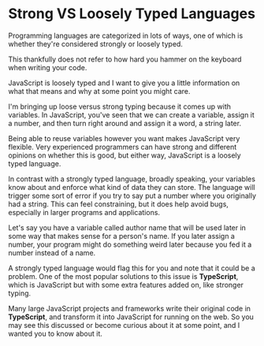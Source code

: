 # Strong VS Loosely Typed Languages

Programming languages are categorized in lots of ways, one of which is whether they're considered strongly or loosely typed. 

This thankfully does not refer to how hard you hammer on the keyboard when writing your code. 

JavaScript is loosely typed and I want to give you a little information on what that means and why at some point you might care. 

I'm bringing up loose versus strong typing because it comes up with variables. In JavaScript, you've seen that we can create a variable, assign it a number, and then turn right around and assign it a word, a string later. 

Being able to reuse variables however you want makes JavaScript very flexible. Very experienced programmers can have strong and different opinions on whether this is good, but either way, JavaScript is a loosely typed language. 

In contrast with a strongly typed language, broadly speaking, your variables know about and enforce what kind of data they can store. The language will trigger some sort of error if you try to say put a number where you originally had a string. This can feel constraining, but it does help avoid bugs, especially in larger programs and applications. 

Let's say you have a variable called author name that will be used later in some way that makes sense for a person's name. If you later assign a number, your program might do something weird later because you fed it a number instead of a name. 

A strongly typed language would flag this for you and note that it could be a problem. One of the most popular solutions to this issue is **TypeScript**, which is JavaScript but with some extra features added on, like stronger typing. 

Many large JavaScript projects and frameworks write their original code in **TypeScript**, and transform it into JavaScript for running on the web. So you may see this discussed or become curious about it at some point, and I wanted you to know about it.